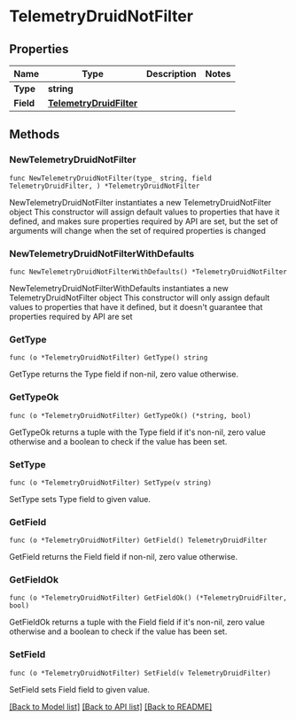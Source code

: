 # TelemetryDruidNotFilter

## Properties

Name | Type | Description | Notes
------------ | ------------- | ------------- | -------------
**Type** | **string** |  | 
**Field** | [**TelemetryDruidFilter**](TelemetryDruidFilter.md) |  | 

## Methods

### NewTelemetryDruidNotFilter

`func NewTelemetryDruidNotFilter(type_ string, field TelemetryDruidFilter, ) *TelemetryDruidNotFilter`

NewTelemetryDruidNotFilter instantiates a new TelemetryDruidNotFilter object
This constructor will assign default values to properties that have it defined,
and makes sure properties required by API are set, but the set of arguments
will change when the set of required properties is changed

### NewTelemetryDruidNotFilterWithDefaults

`func NewTelemetryDruidNotFilterWithDefaults() *TelemetryDruidNotFilter`

NewTelemetryDruidNotFilterWithDefaults instantiates a new TelemetryDruidNotFilter object
This constructor will only assign default values to properties that have it defined,
but it doesn't guarantee that properties required by API are set

### GetType

`func (o *TelemetryDruidNotFilter) GetType() string`

GetType returns the Type field if non-nil, zero value otherwise.

### GetTypeOk

`func (o *TelemetryDruidNotFilter) GetTypeOk() (*string, bool)`

GetTypeOk returns a tuple with the Type field if it's non-nil, zero value otherwise
and a boolean to check if the value has been set.

### SetType

`func (o *TelemetryDruidNotFilter) SetType(v string)`

SetType sets Type field to given value.


### GetField

`func (o *TelemetryDruidNotFilter) GetField() TelemetryDruidFilter`

GetField returns the Field field if non-nil, zero value otherwise.

### GetFieldOk

`func (o *TelemetryDruidNotFilter) GetFieldOk() (*TelemetryDruidFilter, bool)`

GetFieldOk returns a tuple with the Field field if it's non-nil, zero value otherwise
and a boolean to check if the value has been set.

### SetField

`func (o *TelemetryDruidNotFilter) SetField(v TelemetryDruidFilter)`

SetField sets Field field to given value.



[[Back to Model list]](../README.md#documentation-for-models) [[Back to API list]](../README.md#documentation-for-api-endpoints) [[Back to README]](../README.md)


